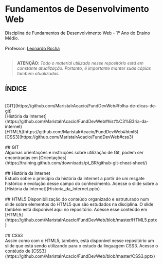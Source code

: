 # Fundamentos de Desenvolvimento Web
Disciplina de Fundamentos de Desenvolvimento Web - 1º Ano do Ensino Médio. 
<br><br>
Professor: [Leonardo Rocha](https://www.linkedin.com/in/leonardossrocha)
<br><br>
> **ATENÇÃO**: *Todo o material utilizado nesse repositório está em constante atualização. Portanto, é* 
> *importante manter suas cópias também atualizadas.*

## ÍNDICE
<br>
[GIT](https://github.com/MaristaIrAcacio/FundDevWeb#folha-de-dicas-de-git)<br>
[História da Internet](https://github.com/MaristaIrAcacio/FundDevWeb#hist%C3%B3ria-da-internet) <br>
[HTML5](https://github.com/MaristaIrAcacio/FundDevWeb#html5) <br>
[CSS3](https://github.com/MaristaIrAcacio/FundDevWeb#css3)<br>
<br>
## GIT 
<br>
Algumas orientações e instruções sobre utilização de Git, podem ser encontradas em [Orientações](https://training.github.com/downloads/pt_BR/github-git-cheat-sheet/)
<br><br>
## História da Internet
<br>
Estudo sobre o princípio da história da internet a partir de um resgate histórico e evolução desse campo do conhecimento. Acesse o slide sobre a [História da Internet](Historia_da_Internet.pptx)
<br><br>
## HTML5
Disponibilização do conteúdo organizado e estruturado num slide sobre elementos do HTML5 que são estudados na disciplina. O slide também está disponível aqui no repositório. Acesse esse conteúdo em   [HTML5](https://github.com/MaristaIrAcacio/FundDevWeb/blob/master/HTML5.pptx)
<br><br>
## CSS3
<br>
Assim como com o HTML5, também, está disponível nesse repositório um slide que está sendo utilizando para o estudo da linguagem CSS3. Acesse o contéudo de  [CSS3](https://github.com/MaristaIrAcacio/FundDevWeb/blob/master/CSS3.pptx)
